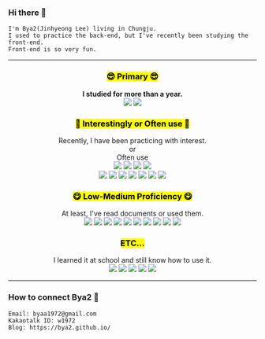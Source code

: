 ### Hi there 👋

```
I'm Bya2(Jinhyeong Lee) living in Chungju.
I used to practice the back-end, but I've recently been studying the front-end.
Front-end is so very fun.
```

<hr>

<h3 align="center">
  <mark>😎 Primary 😎</mark><br>
</h3>
<p align="center">
  <b>I studied for more than a year.</b><br>
  <img src="https://img.shields.io/badge/JavaScript-F7DF1D?style=flat-square&logo=JavaScript&logoColor=white">
  <img src="https://img.shields.io/badge/Node.js-339933?style=flat-square&logo=Node.js&logoColor=white">
</p>

<h3 align="center">
  <mark>🙂 Interestingly or Often use 🙂</mark><br>
</h3>
<p align="center">
  Recently, I have been practicing with interest.<br>
  or<br>
  Often use<br>
  <img src="https://img.shields.io/badge/HTML5-E34F26?style=flat-square&logo=HTML5&logoColor=white">
  <img src="https://img.shields.io/badge/CSS3-1572B6?style=flat-square&logo=CSS3&logoColor=white">
  <img src="https://img.shields.io/badge/React-61DAFB?style=flat-square&logo=React&logoColor=white">
  <img src="https://img.shields.io/badge/Go-00ADD8?style=flat-square&logo=Go&logoColor=white">
  <br>
  <img src="https://img.shields.io/badge/Git-FFCA28?style=flat-square&logo=Firebase&logoColor=white">
  <img src="https://img.shields.io/badge/Express-000000?style=flat-square&logo=Express&logoColor=white">
  <img src="https://img.shields.io/badge/Socket.io-010101?style=flat-square&logo=Socket.io&logoColor=white">
  <img src="https://img.shields.io/badge/Oracle-F80000?style=flat-square&logo=Oracle&logoColor=white">
  <img src="https://img.shields.io/badge/MySQL-4479A1?style=flat-square&logo=MySQL&logoColor=white">
  <img src="https://img.shields.io/badge/Mongo-47A248?style=flat-square&logo=MongoDB&logoColor=white">
  <img src="https://img.shields.io/badge/Redis-DC382D?style=flat-square&logo=Redis&logoColor=white">
</p>

<h3 align="center">
  <mark>😋 Low-Medium Proficiency 😋</mark><br>
</h3>
<p align="center">
  At least, I've read documents or used them.<br>
  <img src="https://img.shields.io/badge/jQuery-0769AD?style=flat-square&logo=jQuery&logoColor=white">
  <img src="https://img.shields.io/badge/Postgres-4169E1?style=flat-square&logo=PostgreSQL&logoColor=white">
  <img src="https://img.shields.io/badge/Docker-2496ED?style=flat-square&logo=Docker&logoColor=white">
  <img src="https://img.shields.io/badge/Docker_Swarm-2496ED?style=flat-square&logo=Docker&logoColor=white">
  <img src="https://img.shields.io/badge/AWS_EC2-232F3E?style=flat-square&logo=AmazonAWS&logoColor=white">
  <img src="https://img.shields.io/badge/TypeScript-3178C6?style=flat-square&logo=TypeScript&logoColor=white">
  <img src="https://img.shields.io/badge/Redux-764ABC?style=flat-square&logo=Redux&logoColor=white">
  <img src="https://img.shields.io/badge/Jest-C21325?style=flat-square&logo=Jest&logoColor=white">
  <img src="https://img.shields.io/badge/Slack-4A154B?style=flat-square&logo=Slack&logoColor=white">
  <img src="https://img.shields.io/badge/Google_CloudPlatform-4285F4?style=flat-square&logo=GoogleCloud&logoColor=white">
</p>

<h3 align="center">
  <mark>ETC...</mark><br>
</h3>
<p align="center">
  I learned it at school and still know how to use it.
  <br>
  <img src="https://img.shields.io/badge/Python-3776AB?style=flat-square&logo=Python&logoColor=white">
  <img src="https://img.shields.io/badge/Jupyter-F37626?style=flat-square&logo=Jupyter&logoColor=white">
  <img src="https://img.shields.io/badge/Tensorflow-FF6F00?style=flat-square&logo=Tensorflow&logoColor=white">
  <img src="https://img.shields.io/badge/C++-00599C?style=flat-square&logo=C%2B%2B&logoColor=white">
  <img src="https://img.shields.io/badge/Spring-6DB33F?style=flat-square&logo=Spring&logoColor=white">
</p>

<hr>

### How to connect Bya2 👀

```
Email: byaa1972@gmail.com
Kakaotalk ID: w1972
Blog: https://bya2.github.io/
```
